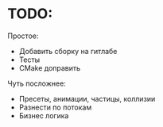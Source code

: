 # TODO: 
Простое:
* Добавить сборку на гитлабе
* Тесты
* CMake доправить

Чуть посложнее:
* Пресеты, анимации, частицы, коллизии
* Разнести по потокам
* Бизнес логика
